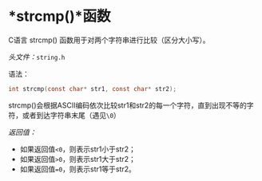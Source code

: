 # *strcmp()*函数

C语言 strcmp() 函数用于对两个字符串进行比较（区分大小写）。

*头文件：*`string.h`

语法：

```c
int strcmp(const char* str1, const char* str2);
```

strcmp()会根据ASCII编码依次比较str1和str2的每一个字符，直到出现不等的字符，或者到达字符串末尾（遇见`\0`）

*返回值：*

- 如果返回值`<0`，则表示str1小于str2；
- 如果返回值`>0`，则表示str1大于str2；
- 如果返回值`=0`，则表示str1等于str2。

